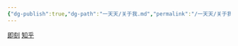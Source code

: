 ```yaml
---
{"dg-publish":true,"dg-path":"一天天/关于我.md","permalink":"/一天天/关于我/","pinned":true,"created":"2024-08-31T18:50:10.697+08:00","updated":"2024-08-31T23:45:36.845+08:00"}
---
```


[即刻](https://okjk.co/A52fq7)
[知乎](https://www.zhihu.com/people/2baac561c8c4cb95d360ab8283fbe739)
